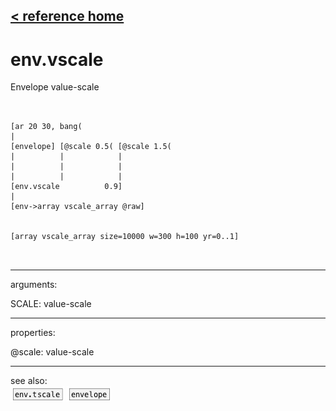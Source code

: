[< reference home](ceammc_lib.html)
---

# env.vscale


Envelope value-scale

```


[ar 20 30, bang(
|
[envelope] [@scale 0.5( [@scale 1.5(
|          |            |
|          |            |
|          |            |
[env.vscale          0.9]
|
[env->array vscale_array @raw]


[array vscale_array size=10000 w=300 h=100 yr=0..1]

            
```

---
arguments:

SCALE: value-scale<br>

---
properties:

@scale: value-scale<br>

---
see also:<br>
[![env.tscale](img/object_env.tscale.png)](env.tscale.html)
[![envelope](img/object_envelope.png)](envelope.html)
